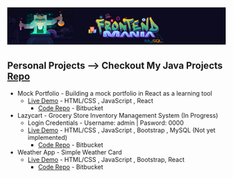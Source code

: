 # ![FrontEnd Mania Repo](frontendmaniabanner.jpg)

## Personal Projects --> Checkout My Java Projects [Repo](https://github.com/azanaebondbrooks/java-mania-repo)
* Mock Portfolio - Building a mock portfolio in React as a learning tool
    -  [Live Demo](https://abondbrooksreactportfolio.netlify.com/) - HTML/CSS , JavaScript , React
         - [Code Repo](https://bitbucket.org/itsjustnae/portfolio/src/master/) - Bitbucket
* Lazycart - Grocery Store Inventory Management System (In Progress) 
    - Login Credentials - Username: admin | Pasword: 0000
    - [Live Demo](https://lazycart.netlify.com/) - HTML/CSS , JavaScript , Bootstrap , MySQL (Not yet implemented)
         - [Code Repo](https://bitbucket.org/itsjustnae/lazycart/src/master/) - Bitbucket
* Weather App - Simple Weather Card 
    - [Live Demo](https://weathercardapp.netlify.com/) - HTML/CSS , JavaScript , Bootstrap, React
         - [Code Repo](https://bitbucket.org/itsjustnae/weatherapp/src/master/) - Bitbucket